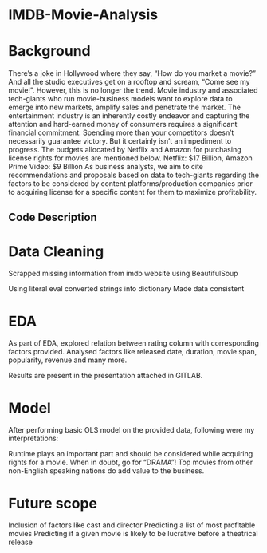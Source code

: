 # IMDB-Movie-Analysis

# Background 
There’s a joke in Hollywood where they say, “How do you market a movie?” And all the studio executives get on a rooftop and scream, “Come see my movie!”. However, this is no longer the trend. Movie industry and associated tech-giants who run movie-business models want to explore data to emerge into new markets, amplify sales and penetrate the market.
The entertainment industry is an inherently costly endeavor and capturing the attention and hard-earned money of consumers requires a significant financial commitment. Spending more than your competitors doesn’t necessarily guarantee victory. But it certainly isn’t an impediment to progress. The budgets allocated by Netflix and Amazon for purchasing license rights for movies are mentioned below.
Netflix: $17 Billion, Amazon Prime Video: $9 Billion
As business analysts, we aim to cite recommendations and proposals based on data to tech-giants regarding the factors to be considered by content platforms/production companies prior to acquiring license for a specific content for them to maximize profitability.

## Code Description

# Data Cleaning
Scrapped missing information from imdb website using BeautifulSoup

Using literal eval converted strings into dictionary
Made data consistent


# EDA
As part of EDA, explored relation between rating column with corresponding factors provided. Analysed factors like released date, duration, movie span, popularity, revenue and many more.

Results are present in the presentation attached in GITLAB.


# Model
After performing basic OLS model on the provided data, following were my interpretations:

Runtime plays an important part and should be considered while acquiring rights for a movie.
When in doubt, go for “DRAMA”!
Top movies from other non-English speaking nations do add value to the business.




# Future scope

Inclusion of factors like cast and director
Predicting a list of most profitable movies
Predicting if a given movie is likely to be lucrative before a theatrical release
